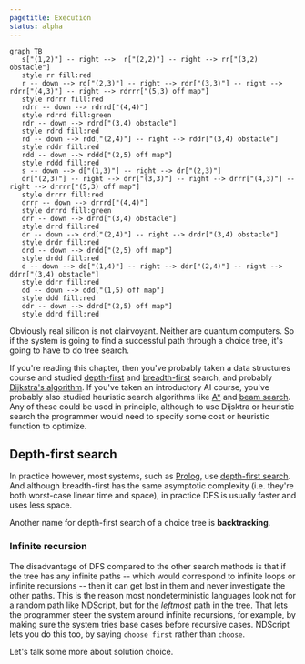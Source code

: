 ```yaml
---
pagetitle: Execution
status: alpha
---
```

```mermaid
graph TB
   s["(1,2)"] -- right -->  r["(2,2)"] -- right --> rr["(3,2) obstacle"]
   style rr fill:red
   r -- down --> rd["(2,3)"] -- right --> rdr["(3,3)"] -- right --> rdrr["(4,3)"] -- right --> rdrrr["(5,3) off map"]
   style rdrrr fill:red
   rdrr -- down --> rdrrd["(4,4)"]
   style rdrrd fill:green
   rdr -- down --> rdrd["(3,4) obstacle"]
   style rdrd fill:red
   rd -- down --> rdd["(2,4)"] -- right --> rddr["(3,4) obstacle"]
   style rddr fill:red
   rdd -- down --> rddd["(2,5) off map"]
   style rddd fill:red
   s -- down --> d["(1,3)"] -- right --> dr["(2,3)"]
   dr["(2,3)"] -- right --> drr["(3,3)"] -- right --> drrr["(4,3)"] -- right --> drrrr["(5,3) off map"]
   style drrrr fill:red
   drrr -- down --> drrrd["(4,4)"]
   style drrrd fill:green
   drr -- down --> drrd["(3,4) obstacle"]
   style drrd fill:red
   dr -- down --> drd["(2,4)"] -- right --> drdr["(3,4) obstacle"]
   style drdr fill:red
   drd -- down --> drdd["(2,5) off map"]
   style drdd fill:red
   d -- down --> dd["(1,4)"] -- right --> ddr["(2,4)"] -- right --> ddrr["(3,4) obstacle"]
   style ddrr fill:red
   dd -- down --> ddd["(1,5) off map"]
   style ddd fill:red
   ddr -- down --> ddrd["(2,5) off map"]
   style ddrd fill:red
```
Obviously real silicon is not clairvoyant.  Neither are quantum computers.  So if the system is going to find a successful path through a choice tree, it's going to have to do tree search.

If you're reading this chapter, then you've probably taken a data structures course and studied [depth-first](wiki:Depth-first_search) and [breadth-first](wiki:Breadth-first_search) search, and probably [Dijkstra's algorithm](wiki:Dijkstra%27s_algorithm).  If you've taken an introductory AI course, you've probably also studied heuristic search algorithms like [A*](wiki:A*_search_algorithm) and [beam search](wiki:Beam_search).  Any of these could be used in principle, although to use Dijsktra or heuristic search the programmer would need to specify some cost or heuristic function to optimize.

## Depth-first search

In practice however, most systems, such as [Prolog](wiki:Prolog), use [depth-first search](wiki:Depth-first_search).  And although breadth-first has the same asymptotic complexity (i.e. they're both worst-case linear time and space), in practice DFS is usually faster and uses less space.

Another name for depth-first search of a choice tree is **backtracking**.

### Infinite recursion

The disadvantage of DFS compared to the other search methods is that if the tree has any infinite paths -- which would correspond to infinite loops or infinite recursions -- then it can get lost in them and never investigate the other paths.  This is the reason most nondeterministic languages look not for a random path like NDScript, but for the *leftmost* path in the tree.  That lets the programmer steer the system around infinite recursions, for example, by making sure the system tries base cases before recursive cases.  NDScript lets you do this too, by saying `choose first` rather than `choose`.

Let's talk some more about solution choice.

